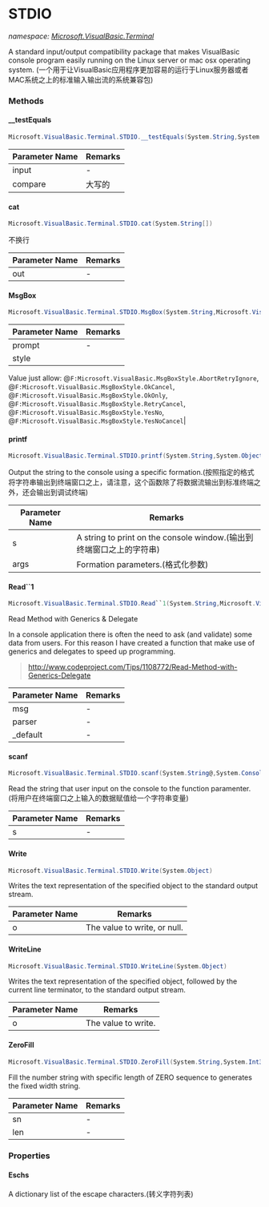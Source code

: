 ﻿# STDIO
_namespace: <a href="#" onClick="load('/docs/Microsoft.VisualBasic.Terminal/index.md')">Microsoft.VisualBasic.Terminal</a>_

A standard input/output compatibility package that makes VisualBasic console
 program easily running on the Linux server or mac osx operating system.
 (一个用于让VisualBasic应用程序更加容易的运行于Linux服务器或者MAC系统之上的标准输入输出流的系统兼容包)



### Methods

#### __testEquals
```csharp
Microsoft.VisualBasic.Terminal.STDIO.__testEquals(System.String,System.Char)
```


|Parameter Name|Remarks|
|--------------|-------|
|input|-|
|compare|大写的|


#### cat
```csharp
Microsoft.VisualBasic.Terminal.STDIO.cat(System.String[])
```
不换行

|Parameter Name|Remarks|
|--------------|-------|
|out|-|


#### MsgBox
```csharp
Microsoft.VisualBasic.Terminal.STDIO.MsgBox(System.String,Microsoft.VisualBasic.MsgBoxStyle)
```


|Parameter Name|Remarks|
|--------------|-------|
|prompt|-|
|style|
 Value just allow:
 @``F:Microsoft.VisualBasic.MsgBoxStyle.AbortRetryIgnore``,
 @``F:Microsoft.VisualBasic.MsgBoxStyle.OkCancel``,
 @``F:Microsoft.VisualBasic.MsgBoxStyle.OkOnly``,
 @``F:Microsoft.VisualBasic.MsgBoxStyle.RetryCancel``,
 @``F:Microsoft.VisualBasic.MsgBoxStyle.YesNo``,
 @``F:Microsoft.VisualBasic.MsgBoxStyle.YesNoCancel``|


#### printf
```csharp
Microsoft.VisualBasic.Terminal.STDIO.printf(System.String,System.Object[])
```
Output the string to the console using a specific formation.(按照指定的格式将字符串输出到终端窗口之上，请注意，这个函数除了将数据流输出到标准终端之外，还会输出到调试终端)

|Parameter Name|Remarks|
|--------------|-------|
|s|A string to print on the console window.(输出到终端窗口之上的字符串)|
|args|Formation parameters.(格式化参数)|


#### Read``1
```csharp
Microsoft.VisualBasic.Terminal.STDIO.Read``1(System.String,Microsoft.VisualBasic.Terminal.STDIO.TryParseDelegate{``0},``0)
```
Read Method with Generics & Delegate
 
 In a console application there is often the need to ask (and validate) some data from users. 
 For this reason I have created a function that make use of generics and delegates to 
 speed up programming.
 
 > http://www.codeproject.com/Tips/1108772/Read-Method-with-Generics-Delegate

|Parameter Name|Remarks|
|--------------|-------|
|msg|-|
|parser|-|
|_default|-|


#### scanf
```csharp
Microsoft.VisualBasic.Terminal.STDIO.scanf(System.String@,System.ConsoleColor)
```
Read the string that user input on the console to the function paramenter.
 (将用户在终端窗口之上输入的数据赋值给一个字符串变量)

|Parameter Name|Remarks|
|--------------|-------|
|s|-|


#### Write
```csharp
Microsoft.VisualBasic.Terminal.STDIO.Write(System.Object)
```
Writes the text representation of the specified object to the standard output
 stream.

|Parameter Name|Remarks|
|--------------|-------|
|o|The value to write, or null.|


#### WriteLine
```csharp
Microsoft.VisualBasic.Terminal.STDIO.WriteLine(System.Object)
```
Writes the text representation of the specified object, followed by the current
 line terminator, to the standard output stream.

|Parameter Name|Remarks|
|--------------|-------|
|o|The value to write.|


#### ZeroFill
```csharp
Microsoft.VisualBasic.Terminal.STDIO.ZeroFill(System.String,System.Int32)
```
Fill the number string with specific length of ZERO sequence to generates the fixed width string.

|Parameter Name|Remarks|
|--------------|-------|
|sn|-|
|len|-|



### Properties

#### Eschs
A dictionary list of the escape characters.(转义字符列表)
